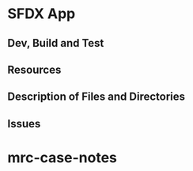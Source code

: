 # SFDX  App

## Dev, Build and Test


## Resources


## Description of Files and Directories


## Issues


# mrc-case-notes
